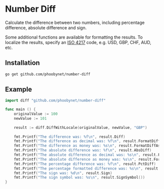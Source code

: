 # Number Diff

Calculate the difference between two numbers, including percentage difference, absolute difference and sign.

Some additional functions are available for formatting the results.  To localize the results, specify an [ISO 4217](https://en.wikipedia.org/wiki/ISO_4217) code, e.g. USD, GBP, CHF, AUD, etc.

## Installation

```bash
go get github.com/phoobynet/number-diff
```

## Example

```go
import diff "github.com/phoobynet/number-diff"

func main () {
	originalValue := 100
	newValue := 101
	
	result := diff.DiffWithLocale(originalValue, newValue, "GBP")
	
	fmt.Printf("The difference was: %f\n", result.Diff)
	fmt.Printf("The difference as decimal was: %f\n", result.FormatDiffAsDecimal(2))
	fmt.Printf("The difference as money was: %s\n", result.FormatDiffAsMoney(2))
	fmt.Printf("The absolute difference was: %f\n", result.AbsDiff)
	fmt.Printf("The absolute difference as decimal was: %s\n", result.FormatAbsDiffAsDecimal(2))
	fmt.Printf("The absolute difference as money was: %s\n", result.FormatAbsDiffAsMoney())
	fmt.Printf("The percentage difference was: %f\n", result.PctDiff)
	fmt.Printf("The percentage formatted difference was: %s\n", result.FormatPctDiff(2))
	fmt.Printf("The sign was: %d\n", result.Sign)
	fmt.Printf("The sign symbol was: %s\n", result.SignSymbol())
}
```
